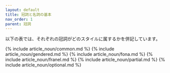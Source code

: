 ```yaml
---
layout: default
title: 冠詞と名詞の基本
nav_order: 1
parent: 冠詞
---
```


以下の表では、それぞれの冠詞がどのスタイルに属するかを併記しています。

{% include article_noun/common.md %}
{% include article_noun/gendered.md %}
{% include article_noun/fona.md %}
{% include article_noun/franel.md %}
{% include article_noun/partial.md %}
{% include article_noun/optional.md %}
